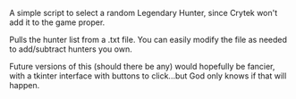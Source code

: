 A simple script to select a random Legendary Hunter, since Crytek won't add it to the game proper.

Pulls the hunter list from a .txt file. You can easily modify the file as needed to add/subtract hunters you own.

Future versions of this (should there be any) would hopefully be fancier, with a tkinter interface with buttons to click...but God only knows if that will happen.
